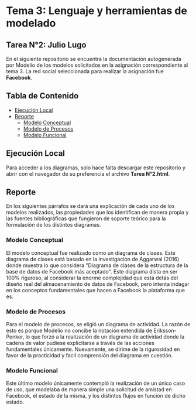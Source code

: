 # Tema 3: Lenguaje y herramientas de modelado

## Tarea N°2: Julio Lugo

En el siguiente repositorio se encuentra la documentación autogenerada por Modelio de los modelos solicitados en la asignación correspondiente al tema 3. La red social seleccionada para realizar la asignación fue **Facebook**.

## Tabla de Contenido

- [Ejecución Local](#ejecuci-n-local)
- [Reporte](#reporte)
  * [Modelo Conceptual](#modelo-conceptual)
  * [Modelo de Procesos](#modelo-de-procesos)
  * [Modelo Funcional](#modelo-funcional)

## Ejecución Local

Para acceder a los diagramas, solo hace falta descargar este repositorio y abrir con el navegador de su preferencia el archivo **Tarea N°2.html**.

## Reporte

En los siguientes párrafos se dará una explicación de cada uno de los modelos realizados, las propiedades que los identifican de manera propia y las fuentes bibliográficas que fungieron de soporte teórico para la formulación de los distintos diagramas.

### Modelo Conceptual

El modelo conceptual fue realizado como un diagrama de clases. Este diagrama de clases está basado en la investigación de Aggarwal (2016) donde muestra lo que considera "Diagrama de clases de la estructura de la base de datos de Facebook más aceptado". Este diagrama dista en ser 100% riguroso, al considerar la enorme complejidad que está detás del diseño real del almacenamiento de datos de Facebook, pero intenta indagar en los conceptos fundamentales que hacen a Facebook la plataforma que es.

### Modelo de Procesos

Para el modelo de procesos, se eligió un diagrama de actividad. La razón de esto es porque Modelio no concibe la notación extendida de Eriksson-Penker, lo que forzó a la realización de un diagrama de actividad donde la cadena de valor pudiese explicitarse a través de las acciones fundamentales únicamente. Nuevamente, se dirime de la rigurosidad en favor de la practicidad y facil comprensión del diagrama en cuestión.

### Modelo Funcional
Este último modelo únicamente contempló la realización de un único caso de uso, que modelaba de manera simple una solicitud de amistad en Facebook, el estado de la misma, y los distintos flujos en función de dicho estado.
